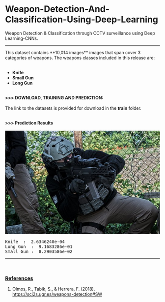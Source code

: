 # Weapon-Detection-And-Classification-Using-Deep-Learning
Weapon Detection &amp; Classification through CCTV surveillance using Deep Learning-CNNs.
<hr>
This dataset contains **10,014 images** images that span cover 3 categories of weapons. The weapons classes 
  included in this release are: <br><br>

  - <b> Knife </b> <br>
  - <b> Small Gun </b> <br>
  - <b> Long Gun</b> <br> <br>
 
 <b>>>> DOWNLOAD, TRAINING AND PREDICTION: </b> <br><br>
 The link to the datasets is provided for download in the **train** folder. <br><br>
 
 <b>>>> Prediction Results</b> <br><br>
<img src="test/test.jpg" />
<pre>
Knife  :  2.6346240e-04
Long Gun  :  9.1683286e-01
Small Gun :  8.2903586e-02
</pre>

<hr>
<br>

<h3><b><u>References</u></b></h3>

 1. Olmos, R., Tabik, S., & Herrera, F. (2018).<br>
 <a href="https://sci2s.ugr.es/weapons-detection#SW" >https://sci2s.ugr.es/weapons-detection#SW</a> <br><br>
